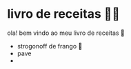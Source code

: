 # livro de receitas :man_cook:

ola! bem vindo ao meu livro de receitas :wave:

- strogonoff de frango :chicken:
- pave
- 
